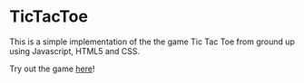 # TicTacToe
This is a simple implementation of the the game Tic Tac Toe from ground up using Javascript, HTML5 and CSS.

Try out the game [here](https://ronaklakhotia.github.io/TicTacToe/)!
